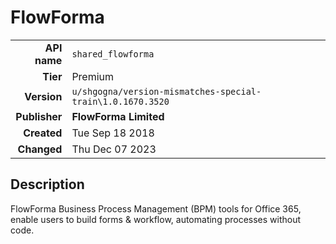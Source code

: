 # FlowForma
| | |
|-:|-|
|**API name**|`shared_flowforma`|
|**Tier**|Premium|
|**Version**|`u/shgogna/version-mismatches-special-train\1.0.1670.3520`|
|**Publisher**|**FlowForma Limited**|
|**Created**|Tue Sep 18 2018|
|**Changed**|Thu Dec 07 2023|

## Description
FlowForma Business Process Management (BPM) tools for Office 365, enable users to build forms & workflow, automating processes without code.
